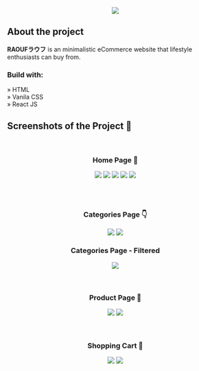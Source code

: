 <div align='center'><img src='https://user-images.githubusercontent.com/105128267/210105653-4c10eefd-7150-4b0a-8d8a-4f9cdda36b06.png'/></div>

<h2>About the project</h2>

<p><b>RAOUFラウフ</b> is an minimalistic eCommerce website that lifestyle enthusiasts can buy from.</p>

<h3>Build with:</h3>

» HTML <br>
» Vanila CSS <br>
» React JS

<h2>Screenshots of the Project 📸</h2>
<br>
<h3 align='center'>Home Page 🏡</h3>

<div align='center'>
<img src='https://user-images.githubusercontent.com/105128267/210107094-ad625608-aeb5-40bc-93ad-894605ac228b.png'/>
<img src='https://user-images.githubusercontent.com/105128267/210107202-4c01c2f8-685f-4307-ab61-100c1ab7ceca.png'/>
<img src='https://user-images.githubusercontent.com/105128267/210107237-3c7a862e-ec13-405d-9e25-f67f368e2efc.png'/>
<img src='https://user-images.githubusercontent.com/105128267/210107323-2c2f0faa-01d5-4981-a4d7-8e7a9e121aa9.png'/>
<img src='https://user-images.githubusercontent.com/105128267/210107354-e2de0a63-8e27-489a-8474-8cafbc895792.png'/>
</div>

<br><br>
<h3 align='center'>Categories Page 👇</h3>

<div align='center'>
<img src='https://user-images.githubusercontent.com/105128267/210107605-9f857dcc-20f4-4542-85bd-ffe5f40d4423.png'/>
<img src='https://user-images.githubusercontent.com/105128267/210107646-52769aad-2ba2-47b8-a430-91da62b4682c.png'/>
<br>

<h3 align='center'>Categories Page - Filtered</h3>

<img src='https://user-images.githubusercontent.com/105128267/210107737-98ca59ce-ef33-4a02-9212-d812685e5737.png'/>
</div>

<br>
<br>
<h3 align='center'>Product Page 🎁</h3>

<div align='center'>
<img src='https://user-images.githubusercontent.com/105128267/210107816-038e75df-6032-4783-881a-e0172071b8e1.png'/>
<img src='https://user-images.githubusercontent.com/105128267/210108013-5fa40f8d-1a87-47d6-84fd-9193ce20a3e1.png'/>
</div>


<br>
<br>
<h3 align='center'>Shopping Cart 🛒</h3>

<div align='center'>
<img src='https://user-images.githubusercontent.com/105128267/210107894-d593d609-599d-44c3-acc8-dacd42e71b1c.png'/>
<img src='https://user-images.githubusercontent.com/105128267/210107944-9b7dabd2-4a7f-45b1-8b9a-37acf625d696.png'/>
</div>




